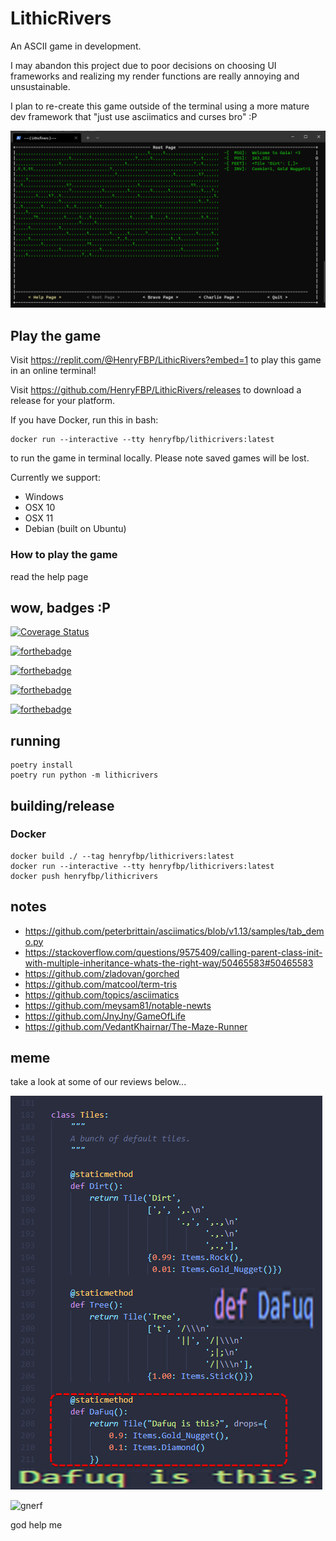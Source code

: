 # LithicRivers

An ASCII game in development.

I may abandon this project due to poor decisions on choosing UI frameworks and realizing my render functions are really annoying and unsustainable.

I plan to re-create this game outside of the terminal using a more mature dev framework that "just use asciimatics and curses bro" :P

![actual screenshot](media/screenshot.png)

## Play the game

Visit <https://replit.com/@HenryFBP/LithicRivers?embed=1> to play this game in an online terminal!

Visit <https://github.com/HenryFBP/LithicRivers/releases> to download a release for your platform.

If you have Docker, run this in bash:
    
    docker run --interactive --tty henryfbp/lithicrivers:latest

to run the game in terminal locally. Please note saved games will be lost.

Currently we support:

- Windows
- OSX 10
- OSX 11
- Debian (built on Ubuntu)

### How to play the game

read the help page

## wow, badges :P

[![Coverage Status](https://coveralls.io/repos/github/HenryFBP/LithicRivers/badge.svg?branch=release)](https://coveralls.io/github/HenryFBP/LithicRivers?branch=release)

[![forthebadge](https://forthebadge.com/images/badges/contains-technical-debt.svg)](https://forthebadge.com)

[![forthebadge](https://forthebadge.com/images/badges/built-with-swag.svg)](https://forthebadge.com)

[![forthebadge](https://forthebadge.com/images/badges/check-it-out.svg)](https://forthebadge.com)

[![forthebadge](https://forthebadge.com/images/badges/60-percent-of-the-time-works-every-time.svg)](https://forthebadge.com)

## running

    poetry install
    poetry run python -m lithicrivers

## building/release

### Docker

    docker build ./ --tag henryfbp/lithicrivers:latest
    docker run --interactive --tty henryfbp/lithicrivers:latest
    docker push henryfbp/lithicrivers

## notes

- https://github.com/peterbrittain/asciimatics/blob/v1.13/samples/tab_demo.py
- https://stackoverflow.com/questions/9575409/calling-parent-class-init-with-multiple-inheritance-whats-the-right-way/50465583#50465583
- https://github.com/zladovan/gorched
- https://github.com/matcool/term-tris
- https://github.com/topics/asciimatics
- https://github.com/meysam81/notable-newts
- https://github.com/JnyJny/GameOfLife
- https://github.com/VedantKhairnar/The-Maze-Runner

## meme

take a look at some of our reviews below...

![why do we exist...just to suffer...?](media/dafuq.png)

![gnerf](http://images3.memedroid.com/images/UPLOADED727/5c1d01829c2ff.jpeg)

god help me
